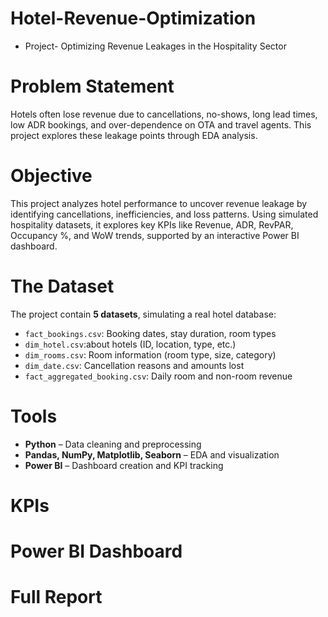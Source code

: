 # **Hotel-Revenue-Optimization**
- Project- Optimizing Revenue Leakages in the Hospitality Sector

# Problem Statement

Hotels often lose revenue due to cancellations, no-shows, long lead times, low ADR bookings, and over-dependence on OTA and travel agents. This project explores these leakage points through EDA analysis.

# Objective

This project analyzes hotel performance to uncover revenue leakage by identifying cancellations, inefficiencies, and loss patterns. Using simulated hospitality datasets, it explores key KPIs like Revenue, ADR, RevPAR, Occupancy %, and WoW trends, supported by an interactive Power BI dashboard.

# The Dataset

The project contain **5 datasets**, simulating a real hotel database:
- `fact_bookings.csv`: Booking dates, stay duration, room types
- `dim_hotel.csv`:about hotels (ID, location, type, etc.)
- `dim_rooms.csv`: Room information (room type, size, category)
- `dim_date.csv`: Cancellation reasons and amounts lost
- `fact_aggregated_booking.csv`: Daily room and non-room revenue

# Tools

- **Python** – Data cleaning and preprocessing
- **Pandas, NumPy, Matplotlib, Seaborn** – EDA and visualization
- **Power BI** – Dashboard creation and KPI tracking

# KPIs



# Power BI Dashboard

# Full Report


